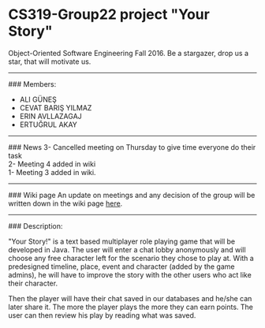 # CS319-Group22 project "Your Story"
Object-Oriented Software Engineering Fall 2016. Be a stargazer, drop us a star, that will motivate us.
<hr />
### Members:
<ul>
<li>ALI GÜNEŞ</li>
<li>CEVAT BARIŞ YILMAZ</li>
<li>ERIN AVLLAZAGAJ</li>
<li>ERTUĞRUL AKAY</li>
</ul>
<hr />
### News
3- Cancelled meeting on Thursday to give time everyone do their task <br>
2- Meeting 4 added in wiki<br>
1- Meeting 3 added in wiki.
<hr>
### Wiki page
An update on meetings and any decision of the group will be written down in the wiki page <a href="https://github.com/Albocoder/CS319-Group22/wiki" >here</a>.
<hr />
### Description:
<p> "Your Story!" is a text based multiplayer role playing game that will be developed in Java. The user will enter a chat lobby anonymously and will choose any free character left for the scenario they chose to play at. With a predesigned timeline, place, event and character (added by the game admins), he will have to improve the story with the other users who act like their character. 
</p>
<p>
Then the player will have their chat saved in our databases and he/she can later share it. The more the player plays the more they can earn points. The user can then review his play by reading what was saved.
